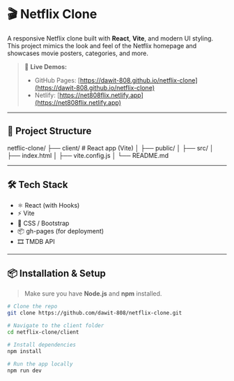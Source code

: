 # 🎬 Netflix Clone

A responsive Netflix clone built with **React**, **Vite**, and modern UI styling. This project mimics the look and feel of the Netflix homepage and showcases movie posters, categories, and more.

> 🚀 **Live Demos:**
>
> - GitHub Pages: [https://dawit-808.github.io/netflix-clone](https://dawit-808.github.io/netflix-clone)
> - Netlify: [https://net808flix.netlify.app](https://net808flix.netlify.app)

---

## 📁 Project Structure

netflic-clone/
├── client/ # React app (Vite)
│ ├── public/
│ ├── src/
│ ├── index.html
│ ├── vite.config.js
│ └── README.md

---

## 🛠️ Tech Stack

- ⚛️ React (with Hooks)
- ⚡ Vite
- 🎨 CSS / Bootstrap
- 📦 gh-pages (for deployment)
- 🎞️ TMDB API

---

## 📦 Installation & Setup

> Make sure you have **Node.js** and **npm** installed.

```bash
# Clone the repo
git clone https://github.com/dawit-808/netflix-clone.git

# Navigate to the client folder
cd netflix-clone/client

# Install dependencies
npm install

# Run the app locally
npm run dev
```
